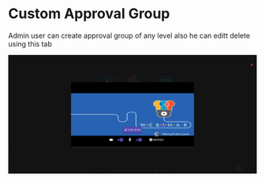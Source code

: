 # Custom Approval Group

Admin user can create approval group of any level also he can editt delete using this tab

![](../../.gitbook/assets/image%20%28273%29.png)

